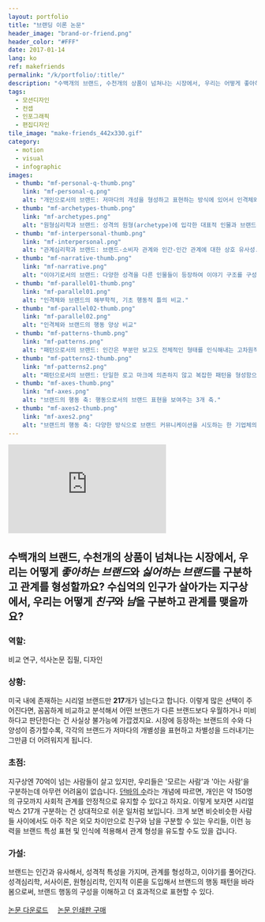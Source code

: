 ```yaml
---
layout: portfolio
title: "브랜딩 이론 논문"
header_image: "brand-or-friend.png"
header_color: "#FFF"
date: 2017-01-14
lang: ko
ref: makefriends
permalink: "/k/portfolio/:title/"
description: "수백개의 브랜드, 수천개의 상품이 넘쳐나는 시장에서, 우리는 어떻게 좋아하는 브랜드와 싫어하는 브랜드를 구분하고 관계를 형성할까요? 수십억의 인구가 살아가는 지구상에서, 우리는 어떻게 친구와 남을 구분하고 관계를 맺을까요?"
tags:
  - 모션디자인
  - 컨셉
  - 인포그래픽
  - 편집디자인
tile_image: "make-friends_442x330.gif"
category:
  - motion
  - visual
  - infographic
images:
  - thumb: "mf-personal-q-thumb.png"
    link: "mf-personal-q.png"
    alt: "개인으로서의 브랜드: 저마다의 개성을 형성하고 표현하는 방식에 있어서 인격체와 브랜드가 가지는 상호 유사성"
  - thumb: "mf-archetypes-thumb.png"
    link: "mf-archetypes.png"
    alt: "원형심리학과 브랜드: 성격의 원형(archetype)에 입각한 대표적 인물과 브랜드간의 비교."
  - thumb: "mf-interpersonal-thumb.png"
    link: "mf-interpersonal.png"
    alt: "관계심리학과 브랜드: 브랜드-소비자 관계와 인간-인간 관계에 대한 상호 유사성."
  - thumb: "mf-narrative-thumb.png"
    link: "mf-narrative.png"
    alt: "이야기로서의 브랜드: 다양한 성격을 다른 인물들이 등장하여 이야기 구조를 구성하듯, 이 인물들의 자리에 '브랜드'를 대치시키면 이야기 구조로서의 브랜드 이해를 시도할 수 있다."
  - thumb: "mf-parallel01-thumb.png"
    link: "mf-parallel01.png"
    alt: "인격체와 브랜드의 해부학적, 기초 행동적 틀의 비교."
  - thumb: "mf-parallel02-thumb.png"
    link: "mf-parallel02.png"
    alt: "인격체와 브랜드의 행동 양상 비교"
  - thumb: "mf-patterns-thumb.png"
    link: "mf-patterns.png"
    alt: "패턴으로서의 브랜드: 인간은 부분만 보고도 전체적인 형태를 인식해내는 고차원적 인지 패턴 분석 능력을 갖고 있다."
  - thumb: "mf-patterns2-thumb.png"
    link: "mf-patterns2.png"
    alt: "패턴으로서의 브랜드: 단일한 로고 마크에 의존하지 않고 복잡한 패턴을 형성함으로써 시각적 브랜드 시스템을 형성한 사례."
  - thumb: "mf-axes-thumb.png"
    link: "mf-axes.png"
    alt: "브랜드의 행동 축: 행동으로서의 브랜드 표현을 보여주는 3개 축."
  - thumb: "mf-axes2-thumb.png"
    link: "mf-axes2.png"
    alt: "브랜드의 행동 축: 다양한 방식으로 브랜드 커뮤니케이션을 시도하는 한 기업체의 3축 모델 사례."
---
```

<div class="emb-video vimeo wide">
  <iframe src="https://player.vimeo.com/video/65117847?title=0&byline=0&portrait=0" width="320" height="180" frameborder="0" webkitallowfullscreen mozallowfullscreen allowfullscreen></iframe>
</div>

<section class="project-summary">
  <h1>수백개의 브랜드, 수천개의 상품이 넘쳐나는 시장에서, 우리는 어떻게 <em>좋아하는 브랜드</em>와 <em>싫어하는 브랜드</em>를 구분하고 관계를 형성할까요? 수십억의 인구가 살아가는 지구상에서, 우리는 어떻게 <em>친구</em>와 <em>남</em>을 구분하고 관계를 맺을까요?</h1>
  <section class="info">
    <h3>역할:</h3>
    <p>비교 연구, 석사논문 집필, 디자인</p>
  </section>
  <section class="info">
    <h3>상황:</h3>
    <p>미국 내에 존재하는 시리얼 브랜드만 <strong>217</strong>개가 넘는다고 합니다. 이렇게 많은 선택이 주어진다면, 꼼꼼하게 비교하고 분석해서 어떤 브랜드가 다른 브랜드보다 우월하거나 미비하다고 판단한다는 건 사실상 불가능에 가깝겠지요. 시장에 등장하는 브랜드의 수와 다양성이 증가할수록, 각각의 브랜드가 저마다의 개별성을 표현하고 차별성을 드러내기는 그만큼 더 어려워지게 됩니다.
    </p>
  </section>
  <section class="info">
    <h3>초점:</h3>
    <p>지구상엔 70억이 넘는 사람들이 살고 있지만, 우리들은 '모르는 사람'과 '아는 사람'을 구분하는데 아무런 어려움이 없습니다. <a href="https://ko.wikipedia.org/wiki/%EB%8D%98%EB%B0%94%EC%9D%98_%EC%88%AB%EC%9E%90" href="_blank">던바의 수</a>라는 개념에 따르면, 개인은 약 150명의 규모까지 사회적 관계를 안정적으로 유지할 수 있다고 하지요. 이렇게 보자면 시리얼 박스 217개 구분하는 건 상대적으로 쉬운 일처럼 보입니다. 크게 보면 비슷비슷한 사람들 사이에서도 아주 작은 외모 차이만으로 친구와 남을 구분할 수 있는 우리들, 이런 능력을 브랜드 특성 표현 및 인식에 적용해서 관계 형성을 유도할 수도 있을 겁니다.
    </p>
  </section>
  <section class="info">
    <h3>가설:</h3>
    <p>브랜드는 인간과 유사해서, 성격적 특성을 가지며, 관계를 형성하고, 이야기를 풀어간다. 성격심리학, 서사이론, 원형심리학, 인지적 이론을 도입해서 브랜드의 행동 패턴을 바라봄으로써, 브랜드 행동의 구성을 이해하고 더 효과적으로 표현할 수 있다.    </p>
  </section>
</section>

<div class="buttons">
<span class="unselectable">
<a href="/download/brand-thesis.zip" title="Download the Book" target="_blank">논문 다운로드</a>
</span>
<span class="unselectable">
<a href="http://www.blurb.com/b/4521259-make-friends" title="Purchase the Book" target="_blank"><img src="/img/outerlink.svg" alt="Link" style="width: 15px;">논문 인쇄판 구매</a>
</span>
</div>
